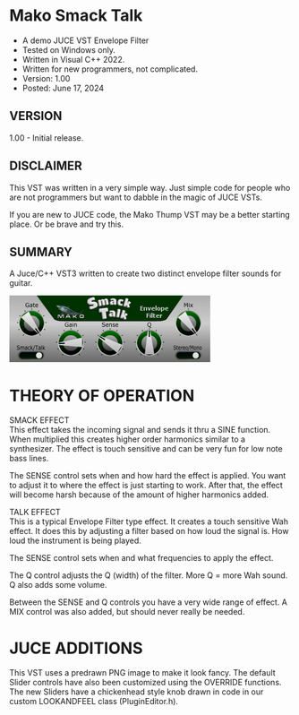 # Mako Smack Talk
* A demo JUCE VST Envelope Filter
* Tested on Windows only.
* Written in Visual C++ 2022.
* Written for new programmers, not complicated.
* Version: 1.00
* Posted: June 17, 2024

VERSION
------------------------------------------------------------------
1.00 - Initial release.

DISCLAIMER
------------------------------------------------------------------  
This VST was written in a very simple way. Just simple code for
people who are not programmers but want to dabble in the magic of JUCE VSTs.

If you are new to JUCE code, the Mako Thump VST may be a better
starting place. Or be brave and try this.
       
SUMMARY
------------------------------------------------------------------
A Juce/C++ VST3 written to create two distinct envelope filter sounds for guitar.

![Demo Image](docs/assets/smacktalkdemo.png)

# THEORY OF OPERATION<br />
SMACK EFFECT  
This effect takes the incoming signal and sends it thru a SINE function. When multiplied
this creates higher order harmonics similar to a synthesizer. The effect is touch sensitive and can be very fun
for low note bass lines.  

The SENSE control sets when and how hard the effect is applied. You want to adjust it to where the effect is just starting to work.
After that, the effect will become harsh because of the amount of higher harmonics added.

TALK EFFECT  
This is a typical Envelope Filter type effect. It creates a touch sensitive Wah effect. It does this by adjusting a
filter based on how loud the signal is. How loud the instrument is being played. 

The SENSE control sets when and what frequencies to apply the effect.

The Q control adjusts the Q (width) of the filter. More Q = more Wah sound. Q also adds some volume.

Between the SENSE and Q controls you have a very wide range of effect. A MIX control was also added, but should never really be needed.

# JUCE ADDITIONS  
This VST uses a predrawn PNG image to make it look fancy. The default Slider controls have also been customized using the OVERRIDE functions.
The new Sliders have a chickenhead style knob drawn in code in our custom LOOKANDFEEL class (PluginEditor.h).

